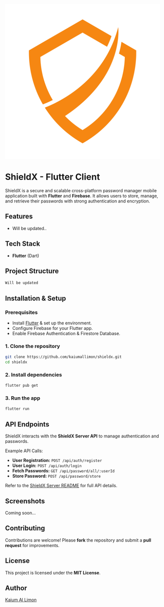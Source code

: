 ![Logo](assets/images/2.png)


# ShieldX - Flutter Client

ShieldX is a secure and scalable cross-platform password manager mobile application built with **Flutter** and **Firebase**. It allows users to store, manage, and retrieve their passwords with strong authentication and encryption.

## Features

- Will be updated..

## Tech Stack

- **Flutter** (Dart)


## Project Structure

```bash
Will be updated
```

## Installation & Setup

### Prerequisites

- Install [Flutter](https://flutter.dev/) & set up the environment.
- Configure Firebase for your Flutter app.
- Enable Firebase Authentication & Firestore Database.

### 1. Clone the repository

```bash
git clone https://github.com/kaiumallimon/shieldx.git
cd shieldx
```

### 2. Install dependencies

```bash
flutter pub get
```
### 3. Run the app

```bash
flutter run
```

## API Endpoints

ShieldX interacts with the **ShieldX Server API** to manage authentication and passwords.

Example API Calls:

- **User Registration:** `POST /api/auth/register`
- **User Login:** `POST /api/auth/login`
- **Fetch Passwords:** `GET /api/password/all/:userId`
- **Store Password:** `POST /api/password/store`

Refer to the [ShieldX Server README](https://github.com/kaiumallimon/shieldx-server) for full API details.

## Screenshots

Coming soon...

## Contributing

Contributions are welcome! Please **fork** the repository and submit a **pull request** for improvements.

## License

This project is licensed under the **MIT License**.

## Author

[Kaium Al Limon](https://www.facebook.com/lemon.exee)



